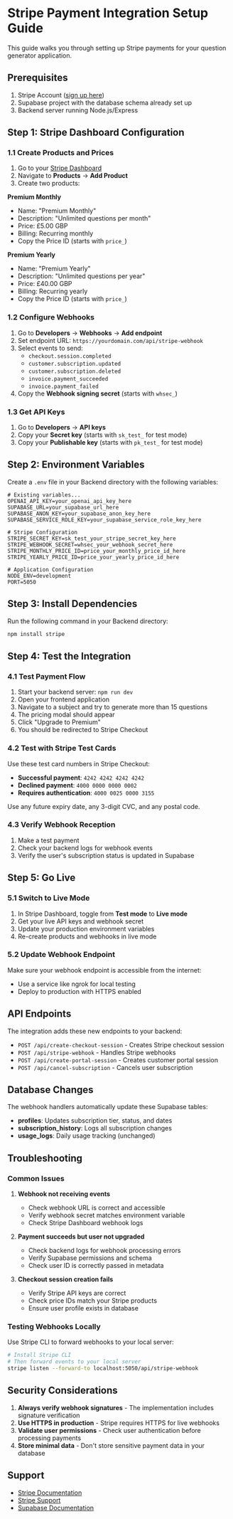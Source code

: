 # Stripe Payment Integration Setup Guide

This guide walks you through setting up Stripe payments for your question generator application.

## Prerequisites

1. Stripe Account ([sign up here](https://dashboard.stripe.com/register))
2. Supabase project with the database schema already set up
3. Backend server running Node.js/Express

## Step 1: Stripe Dashboard Configuration

### 1.1 Create Products and Prices

1. Go to your [Stripe Dashboard](https://dashboard.stripe.com)
2. Navigate to **Products** → **Add Product**
3. Create two products:

**Premium Monthly**
- Name: "Premium Monthly"
- Description: "Unlimited questions per month"
- Price: £5.00 GBP
- Billing: Recurring monthly
- Copy the Price ID (starts with `price_`)

**Premium Yearly**
- Name: "Premium Yearly" 
- Description: "Unlimited questions per year"
- Price: £40.00 GBP
- Billing: Recurring yearly
- Copy the Price ID (starts with `price_`)

### 1.2 Configure Webhooks

1. Go to **Developers** → **Webhooks** → **Add endpoint**
2. Set endpoint URL: `https://yourdomain.com/api/stripe-webhook`
3. Select events to send:
   - `checkout.session.completed`
   - `customer.subscription.updated`
   - `customer.subscription.deleted`
   - `invoice.payment_succeeded`
   - `invoice.payment_failed`
4. Copy the **Webhook signing secret** (starts with `whsec_`)

### 1.3 Get API Keys

1. Go to **Developers** → **API keys**
2. Copy your **Secret key** (starts with `sk_test_` for test mode)
3. Copy your **Publishable key** (starts with `pk_test_` for test mode)

## Step 2: Environment Variables

Create a `.env` file in your Backend directory with the following variables:

```env
# Existing variables...
OPENAI_API_KEY=your_openai_api_key_here
SUPABASE_URL=your_supabase_url_here
SUPABASE_ANON_KEY=your_supabase_anon_key_here
SUPABASE_SERVICE_ROLE_KEY=your_supabase_service_role_key_here

# Stripe Configuration
STRIPE_SECRET_KEY=sk_test_your_stripe_secret_key_here
STRIPE_WEBHOOK_SECRET=whsec_your_webhook_secret_here
STRIPE_MONTHLY_PRICE_ID=price_your_monthly_price_id_here
STRIPE_YEARLY_PRICE_ID=price_your_yearly_price_id_here

# Application Configuration
NODE_ENV=development
PORT=5050
```

## Step 3: Install Dependencies

Run the following command in your Backend directory:

```bash
npm install stripe
```

## Step 4: Test the Integration

### 4.1 Test Payment Flow

1. Start your backend server: `npm run dev`
2. Open your frontend application
3. Navigate to a subject and try to generate more than 15 questions
4. The pricing modal should appear
5. Click "Upgrade to Premium"
6. You should be redirected to Stripe Checkout

### 4.2 Test with Stripe Test Cards

Use these test card numbers in Stripe Checkout:

- **Successful payment**: `4242 4242 4242 4242`
- **Declined payment**: `4000 0000 0000 0002`
- **Requires authentication**: `4000 0025 0000 3155`

Use any future expiry date, any 3-digit CVC, and any postal code.

### 4.3 Verify Webhook Reception

1. Make a test payment
2. Check your backend logs for webhook events
3. Verify the user's subscription status is updated in Supabase

## Step 5: Go Live

### 5.1 Switch to Live Mode

1. In Stripe Dashboard, toggle from **Test mode** to **Live mode**
2. Get your live API keys and webhook secret
3. Update your production environment variables
4. Re-create products and webhooks in live mode

### 5.2 Update Webhook Endpoint

Make sure your webhook endpoint is accessible from the internet:
- Use a service like ngrok for local testing
- Deploy to production with HTTPS enabled

## API Endpoints

The integration adds these new endpoints to your backend:

- `POST /api/create-checkout-session` - Creates Stripe checkout session
- `POST /api/stripe-webhook` - Handles Stripe webhooks
- `POST /api/create-portal-session` - Creates customer portal session
- `POST /api/cancel-subscription` - Cancels user subscription

## Database Changes

The webhook handlers automatically update these Supabase tables:

- **profiles**: Updates subscription tier, status, and dates
- **subscription_history**: Logs all subscription changes
- **usage_logs**: Daily usage tracking (unchanged)

## Troubleshooting

### Common Issues

1. **Webhook not receiving events**
   - Check webhook URL is correct and accessible
   - Verify webhook secret matches environment variable
   - Check Stripe Dashboard webhook logs

2. **Payment succeeds but user not upgraded**
   - Check backend logs for webhook processing errors
   - Verify Supabase permissions and schema
   - Check user ID is correctly passed in metadata

3. **Checkout session creation fails**
   - Verify Stripe API keys are correct
   - Check price IDs match your Stripe products
   - Ensure user profile exists in database

### Testing Webhooks Locally

Use Stripe CLI to forward webhooks to your local server:

```bash
# Install Stripe CLI
# Then forward events to your local server
stripe listen --forward-to localhost:5050/api/stripe-webhook
```

## Security Considerations

1. **Always verify webhook signatures** - The implementation includes signature verification
2. **Use HTTPS in production** - Stripe requires HTTPS for live webhooks
3. **Validate user permissions** - Check user authentication before processing payments
4. **Store minimal data** - Don't store sensitive payment data in your database

## Support

- [Stripe Documentation](https://stripe.com/docs)
- [Stripe Support](https://support.stripe.com)
- [Supabase Documentation](https://supabase.com/docs) 